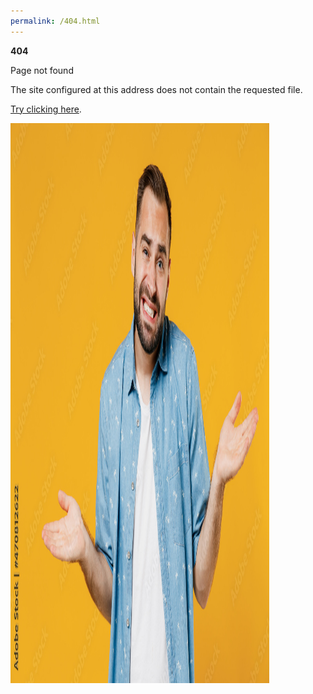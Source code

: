 ```yaml
---
permalink: /404.html
---
```


**404**

Page not found

The site configured at this address does not contain the requested file.

[Try clicking here](https://chrisdobson.github.io/web/page).

<img
      src="man.jpg"
      alt="confused man"
      width="414"
      height="896" />
